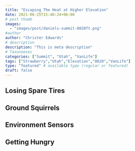 ```yaml
---
title: "Escaping The Heat at Higher Elevation"
date: 2021-06-25T15:40:24+06:00
# post thumb
images:
  - "images/post/daniels-summit-8020ft.png"
#author
author: "Christer Edwards"
# description
description: "This is meta description"
# Taxonomies
categories: ["Summit", "Utah", "VanLife"]
tags: ["Strawberry","Utah","Elevation","8020","VanLife"]
type: "featured" # available type (regular or featured)
draft: false
---
```


## Losing Spare Tires

## Ground Squirrels

## Environment Sensors

## Getting Hungry
